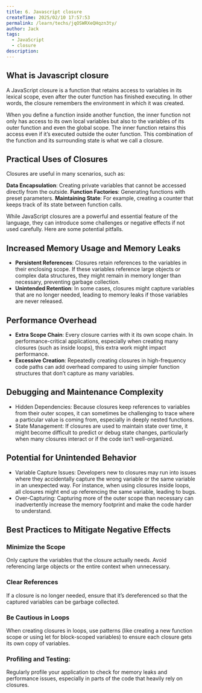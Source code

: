```yaml
---
title: 6. Javascript closure
createTime: 2025/02/10 17:57:53
permalink: /learn/techs/jqOSWRXeQHqzn3ty/
author: Jack
tags:
  - JavaScript
  - closure
description: 
---
```


## What is Javascript closure

A JavaScript closure is a function that retains access to variables in its lexical scope, even after the outer function has finished executing. In other words, the closure remembers the environment in which it was created.

When you define a function inside another function, the inner function not only has access to its own local variables but also to the variables of its outer function and even the global scope. The inner function retains this access even if it’s executed outside the outer function. This combination of the function and its surrounding state is what we call a closure.

## Practical Uses of Closures

Closures are useful in many scenarios, such as:

**Data Encapsulation**: Creating private variables that cannot be accessed directly from the outside.
**Function Factories**: Generating functions with preset parameters.
**Maintaining State**: For example, creating a counter that keeps track of its state between function calls.

While JavaScript closures are a powerful and essential feature of the language, they can introduce some challenges or negative effects if not used carefully. Here are some potential pitfalls.

## Increased Memory Usage and Memory Leaks

- **Persistent References**: Closures retain references to the variables in their enclosing scope. If these variables reference large objects or complex data structures, they might remain in memory longer than necessary, preventing garbage collection.
- **Unintended Retention**: In some cases, closures might capture variables that are no longer needed, leading to memory leaks if those variables are never released.

## Performance Overhead

- **Extra Scope Chain**: Every closure carries with it its own scope chain. In performance-critical applications, especially when creating many closures (such as inside loops), this extra work might impact performance.
- **Excessive Creation**: Repeatedly creating closures in high-frequency code paths can add overhead compared to using simpler function structures that don’t capture as many variables.

## Debugging and Maintenance Complexity

- Hidden Dependencies: Because closures keep references to variables from their outer scopes, it can sometimes be challenging to trace where a particular value is coming from, especially in deeply nested functions.
- State Management: If closures are used to maintain state over time, it might become difficult to predict or debug state changes, particularly when many closures interact or if the code isn’t well-organized.

## Potential for Unintended Behavior

- Variable Capture Issues: Developers new to closures may run into issues where they accidentally capture the wrong variable or the same variable in an unexpected way. For instance, when using closures inside loops, all closures might end up referencing the same variable, leading to bugs.
- Over-Capturing: Capturing more of the outer scope than necessary can inadvertently increase the memory footprint and make the code harder to understand.

## Best Practices to Mitigate Negative Effects

### Minimize the Scope

Only capture the variables that the closure actually needs. Avoid referencing large objects or the entire context when unnecessary.

### Clear References

If a closure is no longer needed, ensure that it’s dereferenced so that the captured variables can be garbage collected.

### Be Cautious in Loops

When creating closures in loops, use patterns (like creating a new function scope or using let for block-scoped variables) to ensure each closure gets its own copy of variables.

### Profiling and Testing:

Regularly profile your application to check for memory leaks and performance issues, especially in parts of the code that heavily rely on closures.